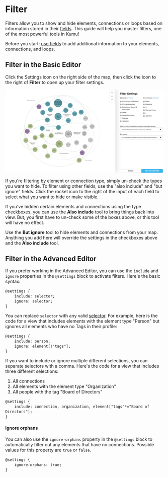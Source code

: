 # Filter

Filters allow you to show and hide elements, connections or loops based on information stored in their [fields](/guides/fields.md). This guide will help you master filters, one of the most powerful tools in Kumu!

<p class="alert alert-info">
Before you start: <a class="alert-link" href="/guides/fields.md">use fields</a> to add additional information to your elements, connections, and loops.
</p>


## Filter in the Basic Editor

Click the Settings icon <i class="fa fa-sliders"></i> on the right side of the map, then click the icon to the right of **Filter** to open up your filter settings.

![filter](/images/overview-filter.png)

If you're filtering by element or connection type, simply un-check the types you want to hide. To filter using other fields, use the "also include" and "but ignore" fields. Click the rocket icon <i class="fa fa-rocket"></i> to the right of the input of each field to select what you want to hide or make visible.

If you've hidden certain elements and connections using the type checkboxes, you can use the **Also include** tool to bring things back into view. But, you first have to un-check some of the boxes above, or this tool will have no effect.

Use the **But ignore** tool to hide elements and connections from your map. Anything you add here will override the settings in the checkboxes above and the **Also include** tool.


## Filter in the Advanced Editor

If you prefer working in the Advanced Editor, you can use the `include` and `ignore` properties in the `@settings` block to activate filters. Here's the basic syntax:

```
@settings {
    include: selector;
    ignore: selector;
}
```

You can replace `selector` with any valid [selector](/guides/selectors.md). For example, here is the code for a view that includes elements with the element type "Person" but ignores all elements who have no Tags in their profile:

```
@settings {
    include: person;
    ignore: element[!"tags"];
}
```

If you want to include or ignore multiple different selections, you can separate selectors with a comma. Here's the code for a view that includes three different selections:
1. All connections
1. All elements with the element type "Organization"
1. All people with the tag "Board of Directors"

```
@settings {
    include: connection, organization, element["tags"*="Board of Directors"];
}
```

#### Ignore orphans

You can also use the `ignore-orphans` property in the `@settings` block to automatically filter out any elements that have no connections. Possible values for this property are `true` or `false`.

```
@settings {
    ignore-orphans: true;
}
```



